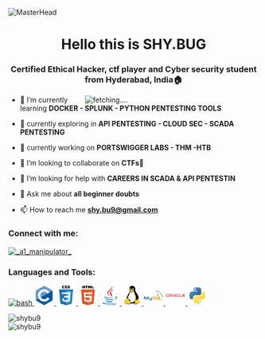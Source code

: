 ![MasterHead](https://star-name-registry.com/modules/starconstpg/views/img/new/aquarius-cover.jpg)
<h1 align="center">Hello this is SHY.BUG</h1>
<h3 align="center">Certified Ethical Hacker, ctf player and Cyber security student from Hyderabad, India🏠</h3>
<img align="right" width=350 src="https://cdn.dribbble.com/users/1019864/screenshots/3079099/codeloop.gif" alt="fetching...." />

- 🔭 I’m currently learning **DOCKER - SPLUNK - PYTHON PENTESTING TOOLS**

- 🌱 currently exploring in **API PENTESTING - CLOUD SEC - SCADA PENTESTING**

- 🧪 currently working on **PORTSWIGGER LABS - THM -HTB**

- 👯 I’m looking to collaborate on **CTFs🚩**

- 🤝 I’m looking for help with **CAREERS IN SCADA & API PENTESTIN**

- 💬 Ask me about **all beginner doubts**

- 📫 How to reach me **shy.bu9@gmail.com**

<h3 align="left">Connect with me:</h3>
<p align="left">
<p align="left">
<a href="https://instagram.com/_a1_manipulator_" target="blank"><img align="center" src="https://raw.githubusercontent.com/rahuldkjain/github-profile-readme-generator/master/src/images/icons/Social/instagram.svg" alt="_a1_manipulator_" height="30" width="40" /></a>
</p>

<h3 align="left">Languages and Tools:</h3>
<p align="left"> <a href="https://www.gnu.org/software/bash/" target="_blank" rel="noreferrer"> <img src="https://www.vectorlogo.zone/logos/gnu_bash/gnu_bash-icon.svg" alt="bash" width="40" height="40"/> </a> <a href="https://www.cprogramming.com/" target="_blank" rel="noreferrer"> <img src="https://raw.githubusercontent.com/devicons/devicon/master/icons/c/c-original.svg" alt="c" width="40" height="40"/> </a> <a href="https://www.w3schools.com/css/" target="_blank" rel="noreferrer"> <img src="https://raw.githubusercontent.com/devicons/devicon/master/icons/css3/css3-original-wordmark.svg" alt="css3" width="40" height="40"/> </a> <a href="https://www.w3.org/html/" target="_blank" rel="noreferrer"> <img src="https://raw.githubusercontent.com/devicons/devicon/master/icons/html5/html5-original-wordmark.svg" alt="html5" width="40" height="40"/> </a> <a href="https://www.java.com" target="_blank" rel="noreferrer"> <img src="https://raw.githubusercontent.com/devicons/devicon/master/icons/java/java-original.svg" alt="java" width="40" height="40"/> </a> <a href="https://www.linux.org/" target="_blank" rel="noreferrer"> <img src="https://raw.githubusercontent.com/devicons/devicon/master/icons/linux/linux-original.svg" alt="linux" width="40" height="40"/> </a> <a href="https://www.mysql.com/" target="_blank" rel="noreferrer"> <img src="https://raw.githubusercontent.com/devicons/devicon/master/icons/mysql/mysql-original-wordmark.svg" alt="mysql" width="40" height="40"/> </a> <a href="https://www.oracle.com/" target="_blank" rel="noreferrer"> <img src="https://raw.githubusercontent.com/devicons/devicon/master/icons/oracle/oracle-original.svg" alt="oracle" width="40" height="40"/> </a> <a href="https://www.python.org" target="_blank" rel="noreferrer"> <img src="https://raw.githubusercontent.com/devicons/devicon/master/icons/python/python-original.svg" alt="python" width="40" height="40"/> </a> </p>

<p><img align="left" width=300 src="https://github-readme-stats.vercel.app/api/top-langs?username=shybu9&show_icons=true&locale=en&layout=compact" alt="shybu9" /></p>

<p>&nbsp;<img align="left" width=300 src="https://github-readme-stats.vercel.app/api?username=shybu9&show_icons=true&locale=en" alt="shybu9" /></p>

